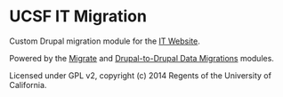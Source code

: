 # UCSF IT Migration

Custom Drupal migration module for the [IT Website](http://it.ucsf.edu).

Powered by the [Migrate](https://drupal.org/project/migrate) and [Drupal-to-Drupal Data Migrations](https://drupal.org/project/migrate_d2d) modules.


Licensed under GPL v2, copyright (c) 2014 Regents of the University of California.
